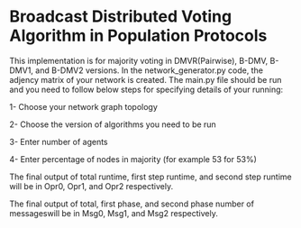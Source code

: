 # Broadcast Distributed Voting Algorithm in Population Protocols

This implementation is for majority voting in DMVR(Pairwise), B-DMV, B-DMV1, and B-DMV2 versions.
In the network_generator.py code, the adjency matrix of your network is created. 
The main.py file should be run and you need to follow below steps for specifying details of your running: 

1- Choose your network graph topology

2- Choose the version of algorithms you need to be run

3- Enter number of agents

4- Enter percentage of nodes in majority (for example 53 for 53%)

The final output of total runtime, first step runtime, and second step runtime will be in Opr0, Opr1, and Opr2 respectively.

The final output of total, first phase, and second phase number of messageswill be in Msg0, Msg1, and Msg2 respectively.
